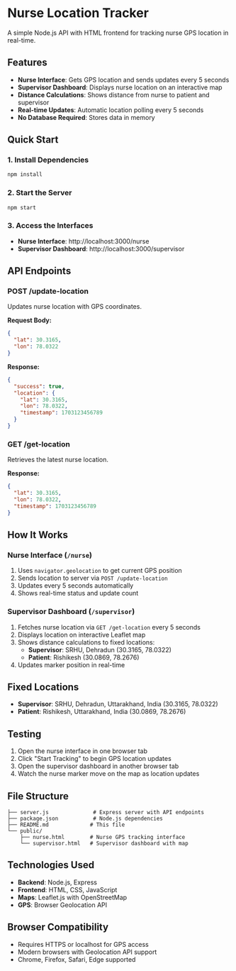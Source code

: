 # Nurse Location Tracker

A simple Node.js API with HTML frontend for tracking nurse GPS location in real-time.

## Features

- **Nurse Interface**: Gets GPS location and sends updates every 5 seconds
- **Supervisor Dashboard**: Displays nurse location on an interactive map
- **Distance Calculations**: Shows distance from nurse to patient and supervisor
- **Real-time Updates**: Automatic location polling every 5 seconds
- **No Database Required**: Stores data in memory

## Quick Start

### 1. Install Dependencies
```bash
npm install
```

### 2. Start the Server
```bash
npm start
```

### 3. Access the Interfaces

- **Nurse Interface**: http://localhost:3000/nurse
- **Supervisor Dashboard**: http://localhost:3000/supervisor

## API Endpoints

### POST /update-location
Updates nurse location with GPS coordinates.

**Request Body:**
```json
{
  "lat": 30.3165,
  "lon": 78.0322
}
```

**Response:**
```json
{
  "success": true,
  "location": {
    "lat": 30.3165,
    "lon": 78.0322,
    "timestamp": 1703123456789
  }
}
```

### GET /get-location
Retrieves the latest nurse location.

**Response:**
```json
{
  "lat": 30.3165,
  "lon": 78.0322,
  "timestamp": 1703123456789
}
```

## How It Works

### Nurse Interface (`/nurse`)
1. Uses `navigator.geolocation` to get current GPS position
2. Sends location to server via `POST /update-location`
3. Updates every 5 seconds automatically
4. Shows real-time status and update count

### Supervisor Dashboard (`/supervisor`)
1. Fetches nurse location via `GET /get-location` every 5 seconds
2. Displays location on interactive Leaflet map
3. Shows distance calculations to fixed locations:
   - **Supervisor**: SRHU, Dehradun (30.3165, 78.0322)
   - **Patient**: Rishikesh (30.0869, 78.2676)
4. Updates marker position in real-time

## Fixed Locations

- **Supervisor**: SRHU, Dehradun, Uttarakhand, India (30.3165, 78.0322)
- **Patient**: Rishikesh, Uttarakhand, India (30.0869, 78.2676)

## Testing

1. Open the nurse interface in one browser tab
2. Click "Start Tracking" to begin GPS location updates
3. Open the supervisor dashboard in another browser tab
4. Watch the nurse marker move on the map as location updates

## File Structure

```
├── server.js              # Express server with API endpoints
├── package.json           # Node.js dependencies
├── README.md             # This file
└── public/
    ├── nurse.html        # Nurse GPS tracking interface
    └── supervisor.html   # Supervisor dashboard with map
```

## Technologies Used

- **Backend**: Node.js, Express
- **Frontend**: HTML, CSS, JavaScript
- **Maps**: Leaflet.js with OpenStreetMap
- **GPS**: Browser Geolocation API

## Browser Compatibility

- Requires HTTPS or localhost for GPS access
- Modern browsers with Geolocation API support
- Chrome, Firefox, Safari, Edge supported 